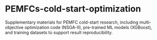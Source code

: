 # PEMFCs-cold-start-optimization
Supplementary materials for PEMFC cold-start research, including multi-objective optimization code (NSGA-II), pre-trained ML models (XGBoost), and training datasets to support result reproducibility.
